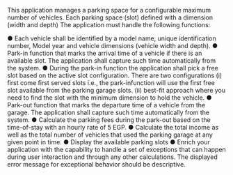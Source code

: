 This application manages a parking space for a configurable maximum number of vehicles. Each parking space (slot) defined with a dimension (width and depth) The application must handle the following functions:

● Each vehicle shall be identified by a model name, unique identification number, Model year and vehicle dimensions (vehicle width and depth).
● Park-in function that marks the arrival time of a vehicle if there is an available slot. The application shall capture such time automatically from the system.
● During the park-in function the application shall pick a free slot based on the active slot configuration. 
There are two configurations 
(i) first come first served slots i.e., the park-infunction will use the first free slot available from the parking garage slots. 
(ii) best-fit approach
where you need to find the slot with the minimum dimension to hold the vehicle.
● Park-out function that marks the departure time of a vehicle from the garage. The application shall capture such time automatically from the system.
● Calculate the parking fees during the park-out based on the time-of-stay with an hourly rate of 5 EGP.
● Calculate the total income as well as the total number of vehicles that used the parking garage at any given point in time.
● Display the available parking slots
● Enrich your application with the capability to handle a set of exceptions that can happen during user interaction and through any other calculations. The displayed error message for exceptional behavior should be descriptive.
